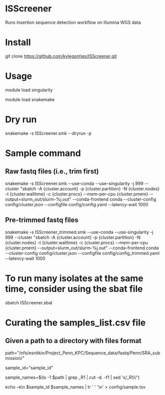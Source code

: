 # ISScreener
Runs insertion sequence detection workflow on Illumina WGS data

# Install
git clone https://github.com/kylegontjes/ISScreener.git

# Usage
module load singularity

module load snakemake

# Dry run
snakemake -s ISScreener.smk --dryrun -p

# Sample command
## Raw fastq files (i.e., trim first)
snakemake -s ISScreener.smk --use-conda --use-singularity -j 999 --cluster "sbatch -A {cluster.account} -p {cluster.partition} -N {cluster.nodes}  -t {cluster.walltime} -c {cluster.procs} --mem-per-cpu {cluster.pmem}  --output=slurm_out/slurm-%j.out" --conda-frontend conda --cluster-config config/cluster.json --configfile config/config.yaml --latency-wait 1000

## Pre-trimmed fastq files  
snakemake -s ISScreener_trimmed.smk --use-conda --use-singularity -j 999 --cluster "sbatch -A {cluster.account} -p {cluster.partition} -N {cluster.nodes}  -t {cluster.walltime} -c {cluster.procs} --mem-per-cpu {cluster.pmem}  --output=slurm_out/slurm-%j.out" --conda-frontend conda --cluster-config config/cluster.json --configfile config/config_trimmed.yaml --latency-wait 1000

# To run many isolates at the same time, consider using the sbat file
sbatch ISScreener.sbat 

# Curating the samples_list.csv file
## Given a path to a directory with files format

path="/nfs/esnitkin/Project_Penn_KPC/Sequence_data/fastq/Penn/SRA_submission/"

sample_id="sample_id"

sample_names=$(ls -1 $path | grep _R1 |  cut -d. -f1 | sed 's/_R1//')

echo -e\n $sample_id $sample_names | tr ' ' '\n' > config/sample.tsv